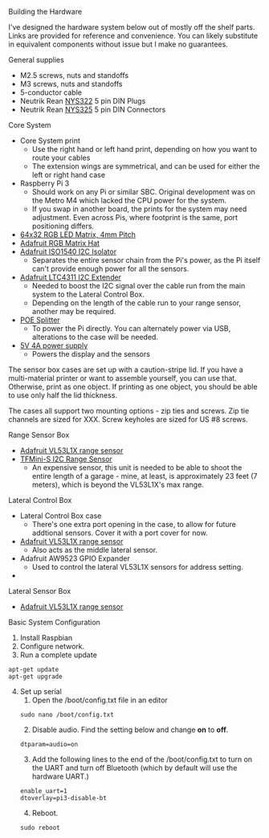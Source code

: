 Building the Hardware

I've designed the hardware system below out of mostly off the shelf parts. Links are provided for reference and 
convenience. You can likely substitute in equivalent components without issue but I make no guarantees.  

General supplies
* M2.5 screws, nuts and standoffs
* M3 screws, nuts and standoffs
* 5-conductor cable
* Neutrik Rean [NYS322](https://mou.sr/3FJMkEK) 5 pin DIN Plugs
* Neutrik Rean [NYS325](https://mou.sr/3FMnG6G) 5 pin DIN Connectors

Core System
* Core System print
  * Use the right hand or left hand print, depending on how you want to route your cables
  * The extension wings are symmetrical, and can be used for either the left or right hand case
* Raspberry Pi 3
  * Should work on any Pi or similar SBC. Original development was on the Metro M4 which lacked the CPU power for the system.
  * If you swap in another board, the prints for the system may need adjustment. Even across Pis, where footprint is 
the same, port positioning differs.
* [64x32 RGB LED Matrix, 4mm Pitch](https://www.adafruit.com/product/2278)
* [Adafruit RGB Matrix Hat](https://www.adafruit.com/product/2345)
* [Adafruit ISO1540 I2C Isolator](https://www.adafruit.com/product/4903)
  * Separates the entire sensor chain from the Pi's power, as the Pi itself can't provide enough power for all the sensors.
* [Adafruit LTC4311 I2C Extender](https://www.adafruit.com/product/4756)
  * Needed to boost the I2C signal over the cable run from the main system to the Lateral Control Box.
  * Depending on the length of the cable run to your range sensor, another may be required.
* [POE Splitter](https://www.amazon.com/gp/product/B079D5452Z/ref=ppx_yo_dt_b_search_asin_title?ie=UTF8&psc=1)
  * To power the Pi directly. You can alternately power via USB, alterations to the case will be needed.
* [5V 4A power supply](https://www.adafruit.com/product/1466)
  * Powers the display and the sensors

The sensor box cases are set up with a caution-stripe lid. If you have a multi-material printer or want to assemble 
yourself, you can use that. Otherwise, print as one object. If printing as one object, you should be able to use only half
the lid thickness.

The cases all support two mounting options - zip ties and screws. Zip tie channels are sized for XXX. Screw keyholes are sized for US #8 screws.

Range Sensor Box
* [Adafruit VL53L1X range sensor](https://www.adafruit.com/product/3967)
* [TFMini-S I2C Range Sensor](https://www.mouser.com/ProductDetail/Benewake/TFmini-S-I2C?qs=DPoM0jnrROXoBoPTEe1VSw%3D%3D)
  * An expensive sensor, this unit is needed to be able to shoot the entire length of a garage - mine, at least, is 
approximately 23 feet (7 meters), which is beyond the VL53L1X's max range.

Lateral Control Box
* Lateral Control Box case
  * There's one extra port opening in the case, to allow for future addtional sensors. Cover it with a port cover for now.
* [Adafruit VL53L1X range sensor](https://www.adafruit.com/product/3967)
  * Also acts as the middle lateral sensor.
* Adafruit AW9523 GPIO Expander
  * Used to control the lateral VL53L1X sensors for address setting.
* 


Lateral Sensor Box
* [Adafruit VL53L1X range sensor](https://www.adafruit.com/product/3967)


Basic System Configuration

1. Install Raspbian
2. Configure network.
3. Run a complete update
````
apt-get update
apt-get upgrade
````
4. Set up serial
   1. Open the /boot/config.txt file in an editor
   ````
   sudo nano /boot/config.txt
   ````
   2. Disable audio. Find the setting below and change **on** to **off**.
   ````
   dtparam=audio=on
   ````
   3. Add the following lines to the end of the /boot/config.txt to turn on the UART and turn off Bluetooth
   (which by default will use the hardware UART.)
   ````
   enable_uart=1
   dtoverlay=pi3-disable-bt
   ````
   4. Reboot.
   ````
   sudo reboot
   ````